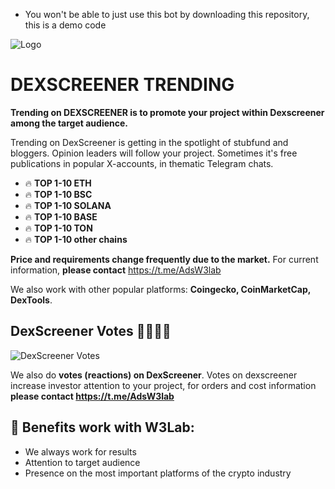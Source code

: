 - You won't be able to just use this bot by downloading this repository, this is a demo code


![Logo](https://i.imgur.com/e6qhrJr.png)


# DEXSCREENER TRENDING

**Trending on DEXSCREENER is to promote your project within Dexscreener among the target audience.**

Trending on DexScreener is getting in the spotlight of stubfund and bloggers. Opinion leaders will follow your project. Sometimes it's free publications in popular X-accounts, in thematic Telegram chats.


- 🔥 **TOP 1-10 ETH** 
- 🔥 **TOP 1-10 BSC**
- 🔥 **TOP 1-10 SOLANA**
- 🔥 **TOP 1-10 BASE**
- 🔥 **TOP 1-10 TON**
- 🔥 **TOP 1-10 other chains**
  
**Price and requirements change frequently due to the market.** For current information, **please contact** https://t.me/AdsW3lab

We also work with other popular platforms: **Coingecko, CoinMarketCap, DexTools**.


## DexScreener Votes 🚀🔥💩🚩

![DexScreener Votes](https://i.imgur.com/LkaEg2a.png)

We also do **votes (reactions) on DexScreener**. Votes on dexscreener increase investor attention to your project, for orders and cost information **please contact https://t.me/AdsW3lab**


## 💎 Benefits work with W3Lab:

- We always work for results
- Attention to target audience
- Presence on the most important platforms of the crypto industry
